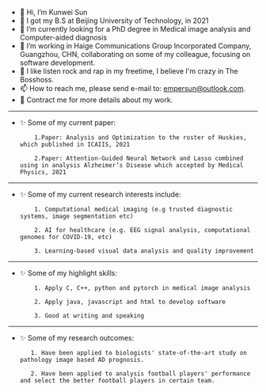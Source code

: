 - 👋 Hi, I’m Kunwei Sun
- 📰 I got my B.S at Beijing University of Technology, in 2021
- 👀 I’m currently looking for a PhD degree in Medical image analysis and Computer-aided diagnosis
- 💞️ I’m working in Haige Communications Group Incorporated Company, Guangzhou, CHN, collaborating on some of my colleague, focusing on software development. 
- 🎵 I like listen rock and rap in my freetime, I believe I'm crazy in The Bosshoss.
- 📫 How to reach me, please send e-mail to: empersun@outlook.com.
- 🌱 Contract me for more details about my work.
---------------------------------------------------------------------------------------------------------------------------------------------------------------------------------
- ✨ Some of my current paper:

          1.Paper: Analysis and Optimization to the roster of Huskies, which published in ICAIIS, 2021

          2.Paper: Attention-Guided Neural Network and Lasso combined using in analysis Alzheimer’s Disease which accepted by Medical Physics, 2021
---------------------------------------------------------------------------------------------------------------------------------------------------------------------------------
- ✨ Some of my current research interests include:

          1. Computational medical imaging (e.g trusted diagnostic systems, image segmentation etc)
          
          2. AI for healthcare (e.g. EEG signal analysis, computational genomes for COVID-19, etc)
          
          3. Learning-based visual data analysis and quality improvement
---------------------------------------------------------------------------------------------------------------------------------------------------------------------------------
- ✨ Some of my highlight skills: 

          1. Apply C, C++, python and pytorch in medical image analysis
          
          2. Apply java, javascript and html to develop software
          
          3. Good at writing and speaking
---------------------------------------------------------------------------------------------------------------------------------------------------------------------------------
- ✨ Some of my research outcomes:
         
         1. Have been applied to biologists' state-of-the-art study on pathology image based AD prognosis.
          
         2. Have been applied to analysis football players' performance and select the better football players in certain team.

              
<!---
empersun/empersun is a ✨ special ✨ repository because its `README.md` (this file) appears on your GitHub profile.
You can click the Preview link to take a look at your changes.

--->
